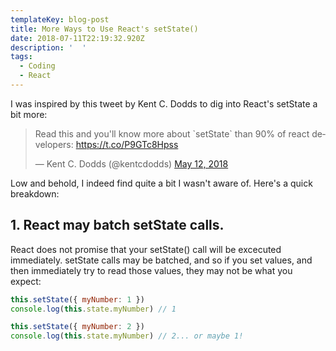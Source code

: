 ```yaml
---
templateKey: blog-post
title: More Ways to Use React's setState()
date: 2018-07-11T22:19:32.920Z
description: '  '
tags:
  - Coding
  - React
---
```


I was inspired by this tweet by Kent C. Dodds to dig into React's setState a bit more:

<blockquote class="twitter-tweet" data-cards="hidden" data-lang="en"><p lang="en" dir="ltr">Read this and you&#39;ll know more about `setState` than 90% of react developers: <a href="https://t.co/P9GTc8Hpss">https://t.co/P9GTc8Hpss</a></p>&mdash; Kent C. Dodds (@kentcdodds) <a href="https://twitter.com/kentcdodds/status/995102323939557376?ref_src=twsrc%5Etfw">May 12, 2018</a></blockquote>

Low and behold, I indeed find quite a bit I wasn't aware of. Here's a quick breakdown:

## 1. React may batch setState calls.

React does not promise that your setState() call will be excecuted immediately. setState calls may be batched, and so if you set values, and then immediately try to read those values, they may not be what you expect:

```javascript
this.setState({ myNumber: 1 })
console.log(this.state.myNumber) // 1

this.setState({ myNumber: 2 })
console.log(this.state.myNumber) // 2... or maybe 1!
```
